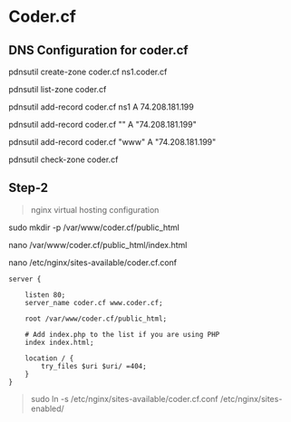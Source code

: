 # Coder.cf


## DNS Configuration for coder.cf

pdnsutil create-zone coder.cf ns1.coder.cf

pdnsutil list-zone coder.cf


pdnsutil add-record coder.cf ns1 A 74.208.181.199

pdnsutil add-record coder.cf "" A "74.208.181.199"

pdnsutil add-record coder.cf "www" A "74.208.181.199"

pdnsutil check-zone coder.cf

## Step-2
> nginx virtual hosting configuration

sudo mkdir -p /var/www/coder.cf/public_html

nano /var/www/coder.cf/public_html/index.html

nano /etc/nginx/sites-available/coder.cf.conf

```
server {

	listen 80;
	server_name coder.cf www.coder.cf;

	root /var/www/coder.cf/public_html;

	# Add index.php to the list if you are using PHP
	index index.html;

	location / {
		try_files $uri $uri/ =404;
	}
}
```

> sudo ln -s /etc/nginx/sites-available/coder.cf.conf /etc/nginx/sites-enabled/
